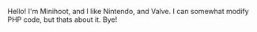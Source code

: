 Hello!
I'm Minihoot, and I like Nintendo, and Valve.
I can somewhat modify PHP code, but thats about it.
Bye!
